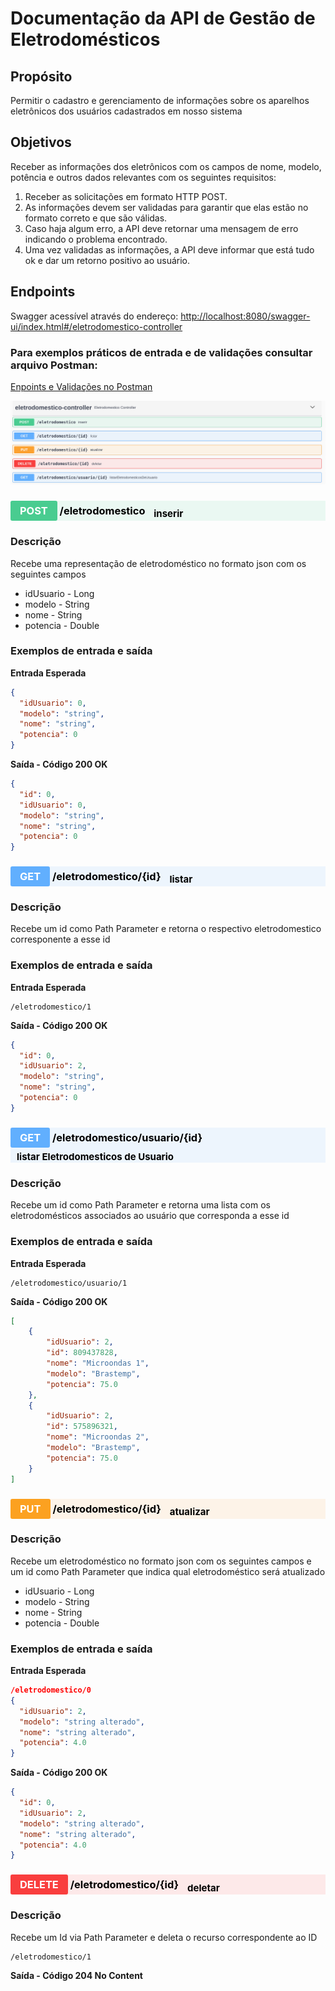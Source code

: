 # Documentação da API de Gestão de Eletrodomésticos

## Propósito
Permitir o cadastro e gerenciamento de informações sobre os aparelhos eletrônicos dos usuários cadastrados em nosso sistema

## Objetivos
Receber as informações dos eletrônicos com os campos de nome, modelo, potência e outros dados relevantes com os seguintes requisitos:
1. Receber as solicitações em formato HTTP POST.
2. As informações devem ser validadas para garantir que elas estão no formato correto e que são válidas.    
3. Caso haja algum erro, a API deve retornar uma mensagem de erro indicando o problema encontrado.
4. Uma vez validadas as informações, a API deve informar que está tudo ok e dar um retorno positivo ao usuário.
                  
## Endpoints
Swagger acessível através do endereço: [http://localhost:8080/swagger-ui/index.html#/eletrodomestico-controller](http://localhost:8080/swagger-ui/index.html#/eletrodomestico-controller)

### Para exemplos práticos de entrada e de validações consultar arquivo Postman:
[Enpoints e Validações no Postman](/postman/EletrodomesticoAPI.postman_collection.json)


![](2023-06-16-15-01-19.png)

<h3 style="background:rgba(73,204,144,.1)" dispay=block;>        <span style="background:#49cc90; color: #FFF; display:inline-block; padding: 6px 15px; border-radius:3px">POST</span>
<span style="color: #000">/eletrodomestico</span>
<sub style="color: #000; font-size: 15px; display: inline-block; margin-left: 10px" >inserir</sub>
</h3>

### Descrição
Recebe uma representação de eletrodoméstico no formato json com os seguintes campos
 - idUsuario - Long
 - modelo - String
 - nome - String
 - potencia - Double

### Exemplos de entrada e saída

**Entrada Esperada**
```json
{
  "idUsuario": 0,
  "modelo": "string",
  "nome": "string",
  "potencia": 0
}
```
**Saída - Código 200 OK**
```json
{
  "id": 0,
  "idUsuario": 0,
  "modelo": "string",
  "nome": "string",
  "potencia": 0
}
```


<h3 style="background:rgba(97,175,254,.1)" dispay=block;>        <span style="background:#61affe; color: #FFF; display:inline-block; padding: 6px 15px; border-radius:3px">GET</span>
<span style="color: #000">/eletrodomestico/{id}</span>
<sub style="color: #000; font-size: 15px; display: inline-block; margin-left: 10px" >listar</sub>
</h3>

### Descrição
Recebe um id como Path Parameter e retorna o respectivo eletrodomestico corresponente a esse id
### Exemplos de entrada e saída

**Entrada Esperada**
```
/eletrodomestico/1
```
**Saída - Código 200 OK**
```json
{
  "id": 0,
  "idUsuario": 2,
  "modelo": "string",
  "nome": "string",
  "potencia": 0
}
```

<h3 style="background:rgba(97,175,254,.1)" dispay=block;>        <span style="background:#61affe; color: #FFF; display:inline-block; padding: 6px 15px; border-radius:3px">GET</span>
<span style="color: #000">/eletrodomestico/usuario/{id}</span>
<sub style="color: #000; font-size: 15px; display: inline-block; margin-left: 10px" >listar Eletrodomesticos de Usuario</sub>
</h3>

### Descrição
Recebe um id como Path Parameter e retorna uma lista com os eletrodomésticos associados ao usuário que corresponda a esse id
### Exemplos de entrada e saída

**Entrada Esperada**
```
/eletrodomestico/usuario/1
```
**Saída - Código 200 OK**
```json
[
    {
        "idUsuario": 2,
        "id": 809437828,
        "nome": "Microondas 1",
        "modelo": "Brastemp",
        "potencia": 75.0
    },
    {
        "idUsuario": 2,
        "id": 575896321,
        "nome": "Microondas 2",
        "modelo": "Brastemp",
        "potencia": 75.0
    }
]
```

<h3 style="background:rgba(252,161,48,.1)" dispay=block;>        <span style="background:#fca120; color: #FFF; display:inline-block; padding: 6px 15px; border-radius:3px">PUT</span>
<span style="color: #000">/eletrodomestico/{id}</span>
<sub style="color: #000; font-size: 15px; display: inline-block; margin-left: 10px" >atualizar</sub>
</h3>

### Descrição
Recebe um eletrodoméstico no formato json com os seguintes campos e um id como Path Parameter que indica qual eletrodoméstico será atualizado
 - idUsuario - Long
 - modelo - String
 - nome - String
 - potencia - Double

### Exemplos de entrada e saída

**Entrada Esperada**
```json
/eletrodomestico/0
{
  "idUsuario": 2,
  "modelo": "string alterado",
  "nome": "string alterado",
  "potencia": 4.0
}
```
**Saída - Código 200 OK**
```json
{
  "id": 0,
  "idUsuario": 2,
  "modelo": "string alterado",
  "nome": "string alterado",
  "potencia": 4.0
}
```
<h3 style="background:rgba(249,62,62,.1)" dispay=block;>        <span style="background:#f93e3e; color: #FFF; display:inline-block; padding: 6px 15px; border-radius:3px">DELETE</span>
<span style="color: #000">/eletrodomestico/{id}</span>
<sub style="color: #000; font-size: 15px; display: inline-block; margin-left: 10px" >deletar</sub>
</h3>

### Descrição
Recebe um Id via Path Parameter e deleta o recurso correspondente ao ID
```
/eletrodomestico/1
```
**Saída - Código 204 No Content**
